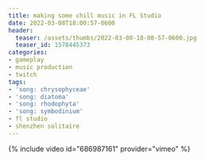 ```yaml
---
title: making some chill music in FL Studio
date: 2022-03-08T18:00:57-0600
header:
  teaser: /assets/thumbs/2022-03-08-18-00-57-0600.jpg
  teaser_id: 1578445373
categories:
- gameplay
- music production
- twitch
tags:
- 'song: chrysophyceae'
- 'song: diatoma'
- 'song: rhodophyta'
- 'song: symbodinium'
- fl studio
- shenzhen solitaire
---
```

{% include video id="686987161" provider="vimeo" %}
